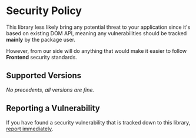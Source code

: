 # Security Policy

This library less likely bring any potential threat to your application since it's based on existing DOM API,
meaning any vulnerabilities should be tracked **mainly** by the package user.

However, from our side will do anything that would make it easier to follow **Frontend** security standards.

## Supported Versions

_No precedents, all versions are fine._

<!--
| Version | Supported          |
| ------- | ------------------ |
| 5.1.x   | :white_check_mark: |
| 5.0.x   | :x:                |
| 4.0.x   | :white_check_mark: |
| < 4.0   | :x:                |
-->

## Reporting a Vulnerability

If you have found a security vulnerability that is tracked down to this library, [report immediately](https://github.com/pinely-international/proton/issues/new/choose).
